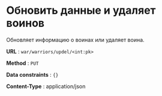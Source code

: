 # Обновить данные и удаляет воинов

Обновляет информацию о воинах или удаляет воина.

**URL** : `war/warriors/updel/<int:pk>`

**Method** : `PUT`

**Data constraints** : `{}`

**Content-Type** : application/json